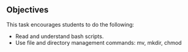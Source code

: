 ## Objectives

This task encourages students to do the following:
- Read and understand bash scripts.
- Use file and directory management commands: mv, mkdir, chmod


